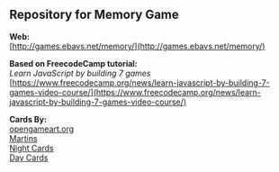 ## Repository for Memory Game

**Web:**\
[http://games.ebavs.net/memory/](http://games.ebavs.net/memory/)

**Based on FreecodeCamp tutorial:**\
*Learn JavaScript by building 7 games*\
[https://www.freecodecamp.org/news/learn-javascript-by-building-7-games-video-course/](https://www.freecodecamp.org/news/learn-javascript-by-building-7-games-video-course/)

**Cards By:**\
[opengameart.org](https://opengameart.org/)\
[Martins](https://opengameart.org/users/martins)\
[Night Cards](https://opengameart.org/content/night-cards)\
[Day Cards](https://opengameart.org/content/day-cards)
